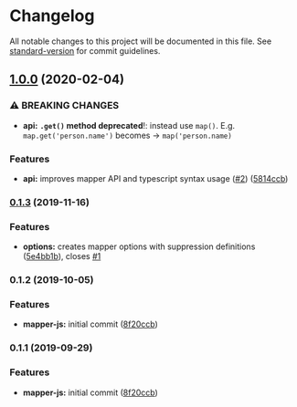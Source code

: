 # Changelog

All notable changes to this project will be documented in this file. See [standard-version](https://github.com/conventional-changelog/standard-version) for commit guidelines.

## [1.0.0](https://github.com/arg-def/mapper-js/compare/v0.1.3...v1.0.0) (2020-02-04)


### ⚠ BREAKING CHANGES

* **api:** **`.get()` method deprecated**!: instead use `map()`. E.g. `map.get('person.name')` becomes -> `map('person.name)`

### Features

* **api:** improves mapper API and typescript syntax usage ([#2](https://github.com/arg-def/mapper-js/issues/2)) ([5814ccb](https://github.com/arg-def/mapper-js/commit/5814ccb36ad4645598bbfed4a2004449891c7e83))

### [0.1.3](https://github.com/arg-def/mapper-js/compare/v0.1.2...v0.1.3) (2019-11-16)


### Features

* **options:** creates mapper options with suppression definitions ([5e4bb1b](https://github.com/arg-def/mapper-js/commit/5e4bb1b)), closes [#1](https://github.com/arg-def/mapper-js/issues/1)

### 0.1.2 (2019-10-05)


### Features

* **mapper-js:** initial commit ([8f20ccb](https://github.com/arg-def/mapper-js/commit/8f20ccb))

### 0.1.1 (2019-09-29)


### Features

* **mapper-js:** initial commit ([8f20ccb](https://github.com/arg-def/mapper-js/commit/8f20ccb))
